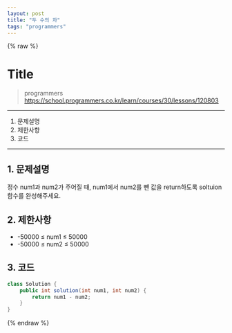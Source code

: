 ```yaml
---
layout: post
title: "두 수의 차"
tags: "programmers"
---
```


{% raw %}
# Title
> programmers
> https://school.programmers.co.kr/learn/courses/30/lessons/120803

* * *

1. 문제설명
2. 제한사항
3. 코드

* * *

## 1. 문제설명

정수 num1과 num2가 주어질 때, num1에서 num2를 뺀 값을 return하도록 soltuion 함수를 완성해주세요.

## 2. 제한사항


- -50000 ≤ num1 ≤ 50000
- -50000 ≤ num2 ≤ 50000

## 3. 코드

```java
class Solution {
    public int solution(int num1, int num2) {
        return num1 - num2;
    }
}
```

{% endraw %}


